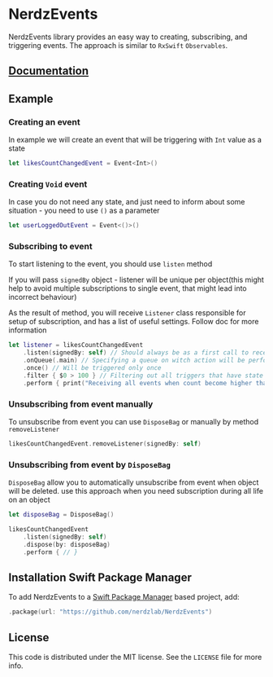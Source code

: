 # NerdzEvents

NerdzEvents library provides an easy way to creating, subscribing, and triggering events. The approach is similar to `RxSwift` `Observables`.

## [Documentation](https://nerdzevents.web.app)

## Example

### Creating an event

In example we will create an event that will be triggering with `Int` value as a state

```swift
let likesCountChangedEvent = Event<Int>()
```

### Creating `Void` event

In case you do not need any state, and just need to inform about some situation - you need to use `()` as a parameter

```swift
let userLoggedOutEvent = Event<()>()
```

### Subscribing to event

To start listening to the event, you should use `listen` method 

If you will pass `signedBy` object - listener will be unique per object(this might help to avoid multiple subscriptions to single event, that might lead into incorrect behaviour)

As the result of method, you will receive `Listener` class responsible for setup of subscription, and has a list of useful settings. Follow doc for more information

```swift
let listener = likesCountChangedEvent
    .listen(signedBy: self) // Should always be as a first call to receive listener for future setup
    .onQueue(.main) // Specifying a queue on witch action will be performed
    .once() // Will be triggered only once
    .filter { $0 > 100 } // Filtering out all triggers that have state <= 100
    .perform { print("Receiving all events when count become higher than 100") } // Specifying performing closure
```

### Unsubscribing from event manually

To unsubscribe from event you can use `DisposeBag` or manually by method `removeListener`

```swift
likesCountChangedEvent.removeListener(signedBy: self)
```

### Unsubscribing from event by `DisposeBag`

`DisposeBag` allow you to automatically unsubscribe from event when object will be deleted. use this approach when you need subscription during all life on an object

```swift
let disposeBag = DisposeBag()

likesCountChangedEvent
    .listen(signedBy: self)
    .dispose(by: disposeBag)
    .perform { // }
```

## Installation Swift Package Manager

To add NerdzEvents to a [Swift Package Manager](https://swift.org/package-manager/) based project, add:

```swift
.package(url: "https://github.com/nerdzlab/NerdzEvents")
```

## License

This code is distributed under the MIT license. See the `LICENSE` file for more info.
